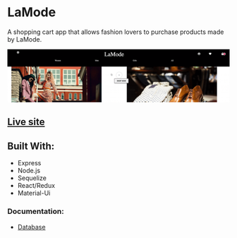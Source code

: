# LaMode

A shopping cart app that allows fashion lovers to purchase products made by LaMode.

<p align="center">
  <img src="https://github.com/Maivw/LaMode-front2/blob/master/recording.gif?raw=true"/>
</p>

## [Live site](https://lamodefrontend2.herokuapp.com)

## Built With:

- Express
- Node.js
- Sequelize
- React/Redux
- Material-Ui

### Documentation:

- [Database](https://github.com/Maivw/LaMode_back)

